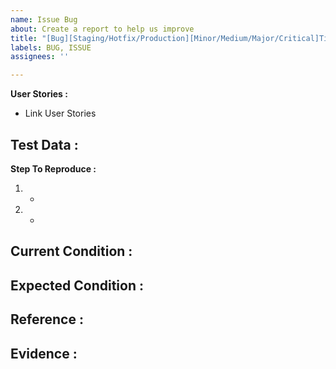 ```yaml
---
name: Issue Bug
about: Create a report to help us improve
title: "[Bug][Staging/Hotfix/Production][Minor/Medium/Major/Critical]Title issue"
labels: BUG, ISSUE
assignees: ''

---
```


**User Stories :**
- Link User Stories

**Test Data :**
-

**Step To Reproduce :**
1. -
2. -

**Current Condition :**
-

**Expected Condition :**
-

**Reference :**
-

**Evidence :**
-
